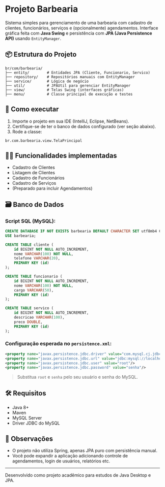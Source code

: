 
# Projeto Barbearia

Sistema simples para gerenciamento de uma barbearia com cadastro de clientes, funcionários, serviços e (opcionalmente) agendamentos. Interface gráfica feita com **Java Swing** e persistência com **JPA (Java Persistence API)** usando `EntityManager`.

## 📦 Estrutura do Projeto

```
br/com/barbearia/
├── entity/        # Entidades JPA (Cliente, Funcionario, Servico)
├── repository/    # Repositórios manuais com EntityManager
├── service/       # Lógica de negócio
├── util/          # JPAUtil para gerenciar EntityManager
├── view/          # Telas Swing (interfaces gráficas)
├── menu/          # Classe principal de execução e testes
```

## 🚀 Como executar

1. Importe o projeto em sua IDE (IntelliJ, Eclipse, NetBeans).
2. Certifique-se de ter o banco de dados configurado (ver seção abaixo).
3. Rode a classe:

```
br.com.barbearia.view.TelaPrincipal
```

## 🧑‍💼 Funcionalidades implementadas

- Cadastro de Clientes
- Listagem de Clientes
- Cadastro de Funcionários
- Cadastro de Serviços
- (Preparado para incluir Agendamentos)

## 🗃️ Banco de Dados

### Script SQL (MySQL):

```sql
CREATE DATABASE IF NOT EXISTS barbearia DEFAULT CHARACTER SET utf8mb4 COLLATE utf8mb4_general_ci;
USE barbearia;

CREATE TABLE cliente (
    id BIGINT NOT NULL AUTO_INCREMENT,
    nome VARCHAR(100) NOT NULL,
    telefone VARCHAR(20),
    PRIMARY KEY (id)
);

CREATE TABLE funcionario (
    id BIGINT NOT NULL AUTO_INCREMENT,
    nome VARCHAR(100) NOT NULL,
    cargo VARCHAR(50),
    PRIMARY KEY (id)
);

CREATE TABLE servico (
    id BIGINT NOT NULL AUTO_INCREMENT,
    descricao VARCHAR(100),
    preco DOUBLE,
    PRIMARY KEY (id)
);
```

### Configuração esperada no `persistence.xml`:

```xml
<property name="javax.persistence.jdbc.driver" value="com.mysql.cj.jdbc.Driver"/>
<property name="javax.persistence.jdbc.url" value="jdbc:mysql://localhost:3306/barbearia?useSSL=false&amp;serverTimezone=UTC"/>
<property name="javax.persistence.jdbc.user" value="root"/>
<property name="javax.persistence.jdbc.password" value="senha"/>
```

> Substitua `root` e `senha` pelo seu usuário e senha do MySQL.

## 🛠️ Requisitos

- Java 8+
- Maven
- MySQL Server
- Driver JDBC do MySQL

## 📌 Observações

- O projeto não utiliza Spring, apenas JPA puro com persistência manual.
- Você pode expandir a aplicação adicionando controle de agendamentos, login de usuários, relatórios etc.

---

Desenvolvido como projeto acadêmico para estudos de Java Desktop e JPA.
